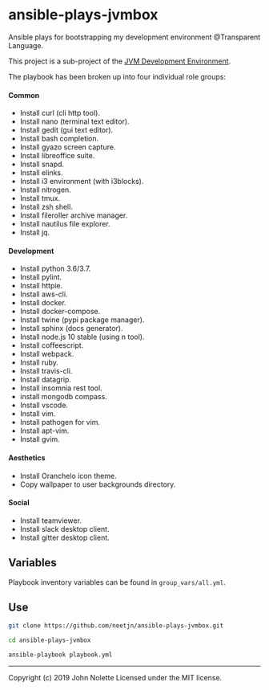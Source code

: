 # ansible-plays-jvmbox

Ansible plays for bootstrapping my development environment @Transparent Language.

This project is a sub-project of the [JVM Development Environment](https://github.com/neetVeritas/jvm-development-environment).

The playbook has been broken up into four individual role groups:

#### Common

* Install curl (cli http tool).
* Install nano (terminal text editor).
* Install gedit (gui text editor).
* Install bash completion.
* Install gyazo screen capture.
* Install libreoffice suite.
* Install snapd.
* Install elinks.
* Install i3 environment (with i3blocks).
* Install nitrogen.
* Install tmux.
* Install zsh shell.
* Install fileroller archive manager.
* Install nautilus file explorer.
* Install jq.

#### Development

* Install python 3.6/3.7.
* Install pylint.
* Install httpie.
* Install aws-cli.
* Install docker.
* Install docker-compose.
* Install twine (pypi package manager).
* Install sphinx (docs generator).
* Install node.js 10 stable (using n tool).
* Install coffeescript.
* Install webpack.
* Install ruby.
* Install travis-cli.
* Install datagrip.
* Install insomnia rest tool.
* install mongodb compass.
* Install vscode.
* Install vim.
* Install pathogen for vim.
* Install apt-vim.
* Install gvim.

#### Aesthetics

* Install Oranchelo icon theme.
* Copy wallpaper to user backgrounds directory.

#### Social

* Install teamviewer.
* Install slack desktop client.
* Install gitter desktop client.

## Variables

Playbook inventory variables can be found in `group_vars/all.yml`.

## Use

```sh
git clone https://github.com/neetjn/ansible-plays-jvmbox.git

cd ansible-plays-jvmbox

ansible-playbook playbook.yml
```

---

Copyright (c) 2019 John Nolette Licensed under the MIT license.
